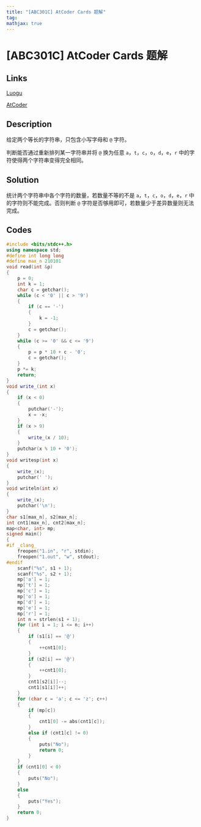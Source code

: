 ```yaml
---
title: "[ABC301C] AtCoder Cards 题解"
tag: 
mathjax: true
---
```


# [ABC301C] AtCoder Cards 题解

<!-- more -->

## Links

[Luogu](https://www.luogu.com.cn/problem/AT_abc301_c)

[AtCoder](https://atcoder.jp/contests/abc301/tasks/abc301_c)

## Description

给定两个等长的字符串，只包含小写字母和 `@` 字符。

判断能否通过重新排列某一字符串并将 `@` 换为任意 `a`，`t`，`c`，`o`，`d`，`e`，`r` 中的字符使得两个字符串变得完全相同。

## Solution

统计两个字符串中各个字符的数量，若数量不等的不是 `a`，`t`，`c`，`o`，`d`，`e`，`r` 中的字符则不能完成。否则判断 `@` 字符是否够用即可，若数量少于差异数量则无法完成。

## Codes

```cpp
#include <bits/stdc++.h>
using namespace std;
#define int long long
#define max_n 210101
void read(int &p)
{
    p = 0;
    int k = 1;
    char c = getchar();
    while (c < '0' || c > '9')
    {
        if (c == '-')
        {
            k = -1;
        }
        c = getchar();
    }
    while (c >= '0' && c <= '9')
    {
        p = p * 10 + c - '0';
        c = getchar();
    }
    p *= k;
    return;
}
void write_(int x)
{
    if (x < 0)
    {
        putchar('-');
        x = -x;
    }
    if (x > 9)
    {
        write_(x / 10);
    }
    putchar(x % 10 + '0');
}
void writesp(int x)
{
    write_(x);
    putchar(' ');
}
void writeln(int x)
{
    write_(x);
    putchar('\n');
}
char s1[max_n], s2[max_n];
int cnt1[max_n], cnt2[max_n];
map<char, int> mp;
signed main()
{
#if _clang_
    freopen("1.in", "r", stdin);
    freopen("1.out", "w", stdout);
#endif
    scanf("%s", s1 + 1);
    scanf("%s", s2 + 1);
    mp['a'] = 1;
    mp['t'] = 1;
    mp['c'] = 1;
    mp['o'] = 1;
    mp['d'] = 1;
    mp['e'] = 1;
    mp['r'] = 1;
    int n = strlen(s1 + 1);
    for (int i = 1; i <= n; i++)
    {
        if (s1[i] == '@')
        {
            ++cnt1[0];
        }
        if (s2[i] == '@')
        {
            ++cnt1[0];
        }
        cnt1[s2[i]]--;
        cnt1[s1[i]]++;
    }
    for (char c = 'a'; c <= 'z'; c++)
    {
        if (mp[c])
        {
            cnt1[0] -= abs(cnt1[c]);
        }
        else if (cnt1[c] != 0)
        {
            puts("No");
            return 0;
        }
    }
    if (cnt1[0] < 0)
    {
        puts("No");
    }
    else
    {
        puts("Yes");
    }
    return 0;
}
```
